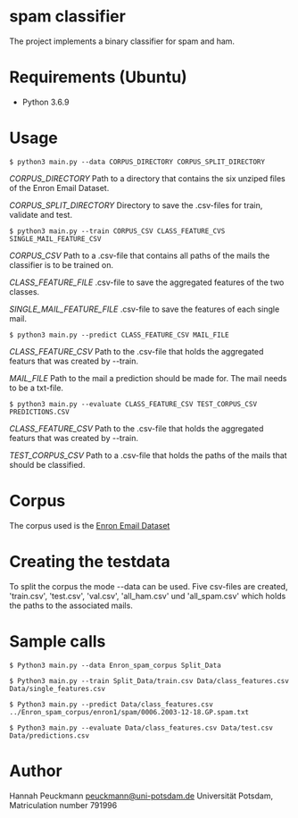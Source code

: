 # spam classifier

The project implements a binary classifier for spam and ham.
# Requirements (Ubuntu)

* Python 3.6.9

# Usage

`$ python3 main.py --data CORPUS_DIRECTORY CORPUS_SPLIT_DIRECTORY`

*CORPUS_DIRECTORY* Path to a directory that contains the six unziped files of the Enron Email Dataset.

*CORPUS_SPLIT_DIRECTORY* Directory to save the .csv-files for train, validate and test.

`$ python3 main.py --train CORPUS_CSV CLASS_FEATURE_CVS SINGLE_MAIL_FEATURE_CSV`

*CORPUS_CSV* Path to a .csv-file that contains all paths of the mails the classifier is to be trained on.

*CLASS_FEATURE_FILE* .csv-file to save the aggregated features of the two classes. 

*SINGLE_MAIL_FEATURE_FILE* .csv-file to save the features of each single mail.

`$ python3 main.py --predict CLASS_FEATURE_CSV MAIL_FILE`

*CLASS_FEATURE_CSV* Path to the .csv-file that holds the aggregated featurs that was created by --train.

*MAIL_FILE* Path to the mail a prediction should be made for. The mail needs to be a txt-file.

`$ python3 main.py --evaluate CLASS_FEATURE_CSV TEST_CORPUS_CSV PREDICTIONS.CSV`

*CLASS_FEATURE_CSV* Path to the .csv-file that holds the aggregated featurs that was created by --train.

*TEST_CORPUS_CSV* Path to a .csv-file that holds the paths of the mails that should be classified.

# Corpus

The corpus used is the [Enron Email Dataset](http://www2.aueb.gr/users/ion/data/enron-spam/)

# Creating the testdata

To split the corpus the mode --data can be used. Five csv-files are created, 'train.csv', 'test.csv', 'val.csv', 'all_ham.csv' und 'all_spam.csv' which holds the paths to the associated mails.

# Sample calls

`$ Python3 main.py --data Enron_spam_corpus Split_Data`

`$ Python3 main.py --train Split_Data/train.csv Data/class_features.csv Data/single_features.csv`

`$ Python3 main.py --predict Data/class_features.csv ../Enron_spam_corpus/enron1/spam/0006.2003-12-18.GP.spam.txt` 

`$ Python3 main.py --evaluate Data/class_features.csv Data/test.csv Data/predictions.csv`

  

# Author
Hannah Peuckmann
peuckmann@uni-potsdam.de
Universität Potsdam, Matriculation number 791996

